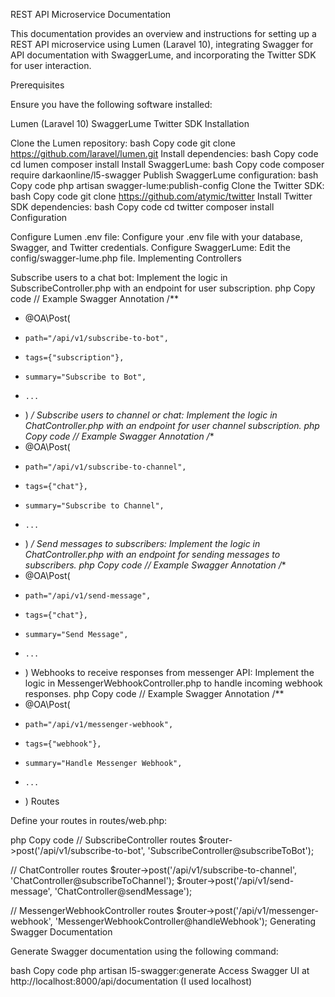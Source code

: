 REST API Microservice Documentation

This documentation provides an overview and instructions for setting up a REST API microservice using Lumen (Laravel 10), integrating Swagger for API documentation with SwaggerLume, and incorporating the Twitter SDK for user interaction.

Prerequisites

Ensure you have the following software installed:

Lumen (Laravel 10)
SwaggerLume
Twitter SDK
Installation

Clone the Lumen repository:
bash
Copy code
git clone https://github.com/laravel/lumen.git
Install dependencies:
bash
Copy code
cd lumen
composer install
Install SwaggerLume:
bash
Copy code
composer require darkaonline/l5-swagger
Publish SwaggerLume configuration:
bash
Copy code
php artisan swagger-lume:publish-config
Clone the Twitter SDK:
bash
Copy code
git clone https://github.com/atymic/twitter
Install Twitter SDK dependencies:
bash
Copy code
cd twitter
composer install
Configuration

Configure Lumen .env file:
Configure your .env file with your database, Swagger, and Twitter credentials.
Configure SwaggerLume:
Edit the config/swagger-lume.php file.
Implementing Controllers

Subscribe users to a chat bot:
Implement the logic in SubscribeController.php with an endpoint for user subscription.
php
Copy code
// Example Swagger Annotation
/**
 * @OA\Post(
 *     path="/api/v1/subscribe-to-bot",
 *     tags={"subscription"},
 *     summary="Subscribe to Bot",
 *     ...
 * )
 */
Subscribe users to channel or chat:
Implement the logic in ChatController.php with an endpoint for user channel subscription.
php
Copy code
// Example Swagger Annotation
/**
 * @OA\Post(
 *     path="/api/v1/subscribe-to-channel",
 *     tags={"chat"},
 *     summary="Subscribe to Channel",
 *     ...
 * )
 */
Send messages to subscribers:
Implement the logic in ChatController.php with an endpoint for sending messages to subscribers.
php
Copy code
// Example Swagger Annotation
/**
 * @OA\Post(
 *     path="/api/v1/send-message",
 *     tags={"chat"},
 *     summary="Send Message",
 *     ...
 * )
Webhooks to receive responses from messenger API:
Implement the logic in MessengerWebhookController.php to handle incoming webhook responses.
php
Copy code
// Example Swagger Annotation
/**
 * @OA\Post(
 *     path="/api/v1/messenger-webhook",
 *     tags={"webhook"},
 *     summary="Handle Messenger Webhook",
 *     ...
 * )
Routes

Define your routes in routes/web.php:

php
Copy code
// SubscribeController routes
$router->post('/api/v1/subscribe-to-bot', 'SubscribeController@subscribeToBot');

// ChatController routes
$router->post('/api/v1/subscribe-to-channel', 'ChatController@subscribeToChannel');
$router->post('/api/v1/send-message', 'ChatController@sendMessage');

// MessengerWebhookController routes
$router->post('/api/v1/messenger-webhook', 'MessengerWebhookController@handleWebhook');
Generating Swagger Documentation

Generate Swagger documentation using the following command:

bash
Copy code
php artisan l5-swagger:generate
Access Swagger UI at http://localhost:8000/api/documentation (I used localhost)